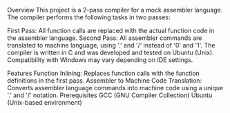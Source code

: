 Overview
This project is a 2-pass compiler for a mock assembler language. The compiler performs the following tasks in two passes:

First Pass: All function calls are replaced with the actual function code in the assembler language.
Second Pass: All assembler commands are translated to machine language, using '.' and '/' instead of '0' and '1'.
The compiler is written in C and was developed and tested on Ubuntu (Unix). Compatibility with Windows may vary depending on IDE settings.

Features
Function Inlining: Replaces function calls with the function definitions in the first pass.
Assembler to Machine Code Translation: Converts assembler language commands into machine code using a unique '.' and '/' notation.
Prerequisites
GCC (GNU Compiler Collection)
Ubuntu (Unix-based environment)
